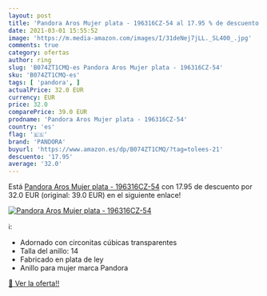```yaml
---
layout: post
title: 'Pandora Aros Mujer plata - 196316CZ-54 al 17.95 % de descuento'
date: 2021-03-01 15:55:52
image: 'https://m.media-amazon.com/images/I/31deNej7jLL._SL400_.jpg'
comments: true
category: ofertas
author: ring
slug: 'B074ZT1CMQ-es Pandora Aros Mujer plata - 196316CZ-54'
sku: 'B074ZT1CMQ-es'
tags: [ 'pandora', ]
actualPrice: 32.0 EUR
currency: EUR
price: 32.0
comparePrice: 39.0 EUR
prodname: 'Pandora Aros Mujer plata - 196316CZ-54'
country: 'es'
flag: '🇪🇸'
brand: 'PANDORA'
buyurl: 'https://www.amazon.es/dp/B074ZT1CMQ/?tag=tolees-21'
descuento: '17.95'
average: '32.0'
---
```


Está [Pandora Aros Mujer plata - 196316CZ-54](https://www.amazon.es/dp/B074ZT1CMQ/?tag=tolees-21) con 17.95 de descuento por 32.0 EUR (original: 39.0 EUR) en el siguiente enlace!

[![Pandora Aros Mujer plata - 196316CZ-54](https://m.media-amazon.com/images/I/31deNej7jLL._SL400_.jpg)](https://www.amazon.es/dp/B074ZT1CMQ/?tag=tolees-21)

ℹ️:

- Adornado con circonitas cúbicas transparentes
- Talla del anillo: 14
- Fabricado en plata de ley
- Anillo para mujer marca Pandora

[🛒 Ver la oferta!!](https://www.amazon.es/dp/B074ZT1CMQ/?tag=tolees-21)
